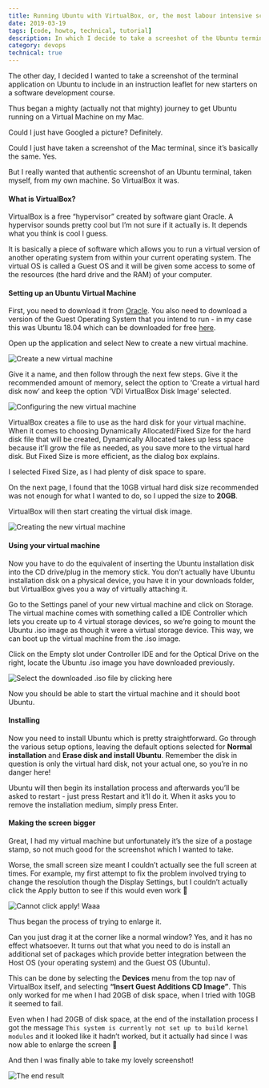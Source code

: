 ```yaml
---
title: Running Ubuntu with VirtualBox, or, the most labour intensive screenshot in the world
date: 2019-03-19
tags: [code, howto, technical, tutorial]
description: In which I decide to take a screeshot of the Ubuntu terminal application, which involves getting to grips with VirtualBox and running Ubuntu as a guest operating system on my Mac
category: devops
technical: true
---
```


The other day, I decided I wanted to take a screenshot of the terminal application on Ubuntu to include in an instruction leaflet for new starters on a software development course.

Thus began a mighty (actually not that mighty) journey to get Ubuntu running on a Virtual Machine on my Mac.

Could I just have Googled a picture? Definitely.

Could I just have taken a screenshot of the Mac terminal, since it’s basically the same. Yes.

But I really wanted that authentic screenshot of an Ubuntu terminal, taken myself, from my own machine. So VirtualBox it was.

#### What is VirtualBox?

VirtualBox is a free “hypervisor” created by software giant Oracle. A hypervisor sounds pretty cool but I’m not sure if it actually is. It depends what you think is cool I guess.

It is basically a piece of software which allows you to run a virtual version of another operating system from within your current operating system. The virtual OS is called a Guest OS and it will be given some access to some of the resources (the hard drive and the RAM) of your computer.

#### Setting up an Ubuntu Virtual Machine

First, you need to download it from <a href="https://www.virtualbox.org/wiki/Downloads" target="_blank" rel="noopener noreferrer">Oracle</a>. You also need to download a version of the Guest Operating System that you intend to run - in my case this was Ubuntu 18.04 which can be downloaded for free <a href="https://www.ubuntu.com/download/desktop" target="_blank" rel="noopener noreferrer">here</a>.

Open up the application and select New to create a new virtual machine.

![Create a new virtual machine](./img/1.png)

Give it a name, and then follow through the next few steps. Give it the recommended amount of memory, select the option to ‘Create a virtual hard disk now’ and keep the option ‘VDI VirtualBox Disk Image’ selected.

![Configuring the new virtual machine](./img/2.png)

VirtualBox creates a file to use as the hard disk for your virtual machine. When it comes to choosing Dynamically Allocated/Fixed Size for the hard disk file that will be created, Dynamically Allocated takes up less space because it’ll grow the file as needed, as you save more to the virtual hard disk. But Fixed Size is more efficient, as the dialog box explains.

I selected Fixed Size, as I had plenty of disk space to spare.

On the next page, I found that the 10GB virtual hard disk size recommended was not enough for what I wanted to do, so I upped the size to **20GB**.

VirtualBox will then start creating the virtual disk image.

![Creating the new virtual machine](./img/3.png)

#### Using your virtual machine

Now you have to do the equivalent of inserting the Ubuntu installation disk into the CD drive/plug in the memory stick. You don’t actually have Ubuntu installation disk on a physical device, you have it in your downloads folder, but VirtualBox gives you a way of virtually attaching it.

Go to the Settings panel of your new virtual machine and click on Storage. The virtual machine comes with something called a IDE Controller which lets you create up to 4 virtual storage devices, so we’re going to mount the Ubuntu .iso image as though it were a virtual storage device. This way, we can boot up the virtual machine from the .iso image.

Click on the Empty slot under Controller IDE and for the Optical Drive on the right, locate the Ubuntu .iso image you have downloaded previously.

![Select the downloaded .iso file by clicking here](./img/4.png)

Now you should be able to start the virtual machine and it should boot Ubuntu.

#### Installing

Now you need to install Ubuntu which is pretty straightforward. Go through the various setup options, leaving the default options selected for **Normal installation** and **Erase disk and install Ubuntu**. Remember the disk in question is only the virtual hard disk, not your actual one, so you’re in no danger here!

Ubuntu will then begin its installation process and afterwards you’ll be asked to restart - just press Restart and it’ll do it. When it asks you to remove the installation medium, simply press Enter.

#### Making the screen bigger

Great, I had my virtual machine but unfortunately it’s the size of a postage stamp, so not much good for the screenshot which I wanted to take.

Worse, the small screen size meant I couldn’t actually see the full screen at times. For example, my first attempt to fix the problem involved trying to change the resolution though the Display Settings, but I couldn’t actually click the Apply button to see if this would even work 🤷

![Cannot click apply! Waaa](./img/5.png)

Thus began the process of trying to enlarge it.

Can you just drag it at the corner like a normal window? Yes, and it has no effect whatsoever. It turns out that what you need to do is install an additional set of packages which provide better integration between the Host OS (your operating system) and the Guest OS (Ubuntu).

This can be done by selecting the **Devices** menu from the top nav of VirtualBox itself, and selecting **“Insert Guest Additions CD Image”**. This only worked for me when I had 20GB of disk space, when I tried with 10GB it seemed to fail.

Even when I had 20GB of disk space, at the end of the installation process I got the message `This system is currently not set up to build kernel modules` and it looked like it hadn’t worked, but it actually had since I was now able to enlarge the screen 🎉

And then I was finally able to take my lovely screenshot!

![The end result](./img/6.png)
